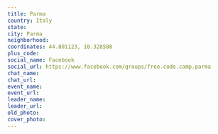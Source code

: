 ```yaml
---
title: Parma
country: Italy
state: 
city: Parma
neighborhood: 
coordinates: 44.801123, 10.328508
plus_code:
social_name: Facebook
social_url: https://www.facebook.com/groups/free.code.camp.parma
chat_name:
chat_url:
event_name:
event_url:
leader_name:
leader_url:
old_photo: 
cover_photo:
---
```

